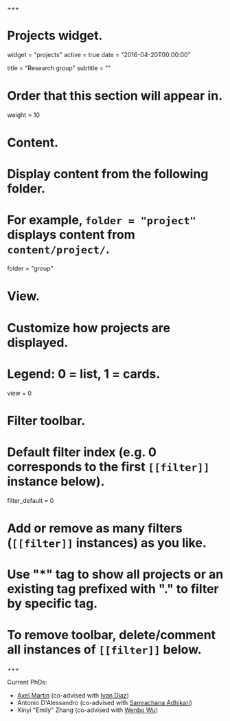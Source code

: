 +++
# Projects widget.
widget = "projects"
active = true
date = "2016-04-20T00:00:00"

title = "Research group"
subtitle = ""

# Order that this section will appear in.
weight = 10

# Content.
# Display content from the following folder.
# For example, `folder = "project"` displays content from `content/project/`.
folder = "group"

# View.
# Customize how projects are displayed.
# Legend: 0 = list, 1 = cards.
view = 0

# Filter toolbar.

# Default filter index (e.g. 0 corresponds to the first `[[filter]]` instance below).
filter_default = 0

# Add or remove as many filters (`[[filter]]` instances) as you like.
# Use "*" tag to show all projects or an existing tag prefixed with "." to filter by specific tag.
# To remove toolbar, delete/comment all instances of `[[filter]]` below.


+++

Current PhDs:

- [Axel Martin](https://axelmartin.netlify.app/) (co-advised with [Ivan Diaz](https://www.idiaz.xyz/))
- Antonio D'Alessandro (co-advised with [Samrachana Adhikari](https://samrachana.com/))
- Xinyi "Emily" Zhang (co-advised with [Wenbo Wu](https://www.wenbowu.me/))